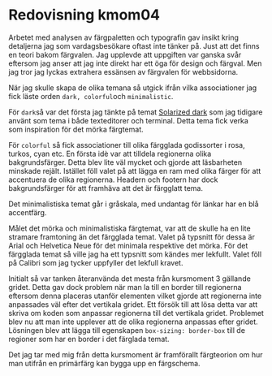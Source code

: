 ---
---
# Redovisning kmom04

Arbetet med analysen av färgpaletten och typografin gav insikt
kring detaljerna jag som vardagsbesökare oftast inte tänker på. Just att
det finns en teori bakom färgvalen. Jag upplevde att uppgiften var ganska
svår eftersom jag anser att jag inte direkt har ett öga för design och färgval.
Men jag tror jag lyckas extrahera essänsen av färgvalen för webbsidorna. 

När jag skulle skapa de olika temana så utgick ifrån vilka associationer jag
fick läste orden `dark, colorful`och `minimalistic`. 

För `dark`så var det första jag tänkte på temat [Solarized dark](https://ethanschoonover.com/solarized/) som jag tidigare använt som tema i
både texteditorer och terminal. Detta tema fick verka som inspiration för det
mörka färgtemat.

För `colorful` så fick associationer till olika färgglada godissorter i rosa,
turkos, cyan etc. En första idè var att tilldela regionerna olika
bakgrundsfärger. Detta blev lite väl mycket och gjorde att läsbarheten minskade
rejält. Istället föll valet på att lägga en ram med olika färger för att
accentuera de olika regionerna. Headern och footern har dock
bakgrundsfärger för att framhäva att det är färgglatt tema.

Det minimalistiska temat går i gråskala, med undantag för länkar har en blå
accentfärg.

Målet det mörka och minimalistiska färgtemat, var att de skulle ha en lite
stramare framtoning än det färgglada temat. Valet på typsnitt för dessa är
Arial och Helvetica Neue för det minimala respektive det mörka. För det
färgglada temat så ville jag ha ett typsnitt som kändes mer lekfullt. Valet föll på
Calibri som jag tycker uppfyller det lekfull kravet.

Initialt så var tanken återanvända det mesta från kursmoment 3 gällande gridet.
Detta gav dock problem när man la till en border till regionerna eftersom denna
placeras utanför elementen vilket gjorde att regionerna inte anpassades väl efter
det vertikala gridet. Ett försök till att lösa detta var att skriva om koden som anpassar
regionerna till det vertikala gridet. Problemet blev nu att man inte upplever
att de olika regionerna anpassas efter gridet. Lösningen blev att lägga till
egenskapen `box-sizing: border-box` till de regioner som har en border i det
färglada temat. 

Det jag tar med mig från detta kursmoment är framförallt färgteorion om hur man
utifrån en primärfärg kan bygga upp en färgschema.


<!-- 
Kommentera kort om skrivuppgiften, någon som är värt att nämna från arbetet med den?

Berätta kort om din tanke bakom respektive teman, hur tolkade du “minimalistisk”, “colorful” och “dark”.

Vilket färgschema valde du till respektive tema och hur valde du att använda färgerna (mer eller mindre eller lika mycket av alla färger)?

Valde du att jobba med accentfärg och isåfall hur?

Hur tänkte du kring valet av typografi?

Berätta om din kodstruktur av teman, jobbade du med bastema och hur löste du anpassningarna till de olika temana?

Vilken är din TIL för detta kmom? 

-->
